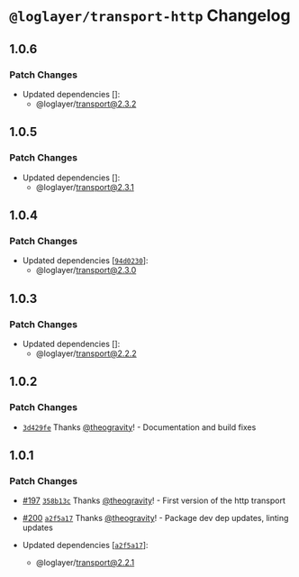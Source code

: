 # `@loglayer/transport-http` Changelog

## 1.0.6

### Patch Changes

- Updated dependencies []:
  - @loglayer/transport@2.3.2

## 1.0.5

### Patch Changes

- Updated dependencies []:
  - @loglayer/transport@2.3.1

## 1.0.4

### Patch Changes

- Updated dependencies [[`94d0230`](https://github.com/loglayer/loglayer/commit/94d0230a9f18f988257b72b9220432fd8101fa60)]:
  - @loglayer/transport@2.3.0

## 1.0.3

### Patch Changes

- Updated dependencies []:
  - @loglayer/transport@2.2.2

## 1.0.2

### Patch Changes

- [`3d429fe`](https://github.com/loglayer/loglayer/commit/3d429fe09817c6c170bf42ac79d3b2d0743277c0) Thanks [@theogravity](https://github.com/theogravity)! - Documentation and build fixes

## 1.0.1

### Patch Changes

- [#197](https://github.com/loglayer/loglayer/pull/197) [`358b13c`](https://github.com/loglayer/loglayer/commit/358b13c027eda2308ab6e6b269706552606a05bf) Thanks [@theogravity](https://github.com/theogravity)! - First version of the http transport

- [#200](https://github.com/loglayer/loglayer/pull/200) [`a2f5a17`](https://github.com/loglayer/loglayer/commit/a2f5a17626279f9545c96796ca181938fe1ed905) Thanks [@theogravity](https://github.com/theogravity)! - Package dev dep updates, linting updates

- Updated dependencies [[`a2f5a17`](https://github.com/loglayer/loglayer/commit/a2f5a17626279f9545c96796ca181938fe1ed905)]:
  - @loglayer/transport@2.2.1
